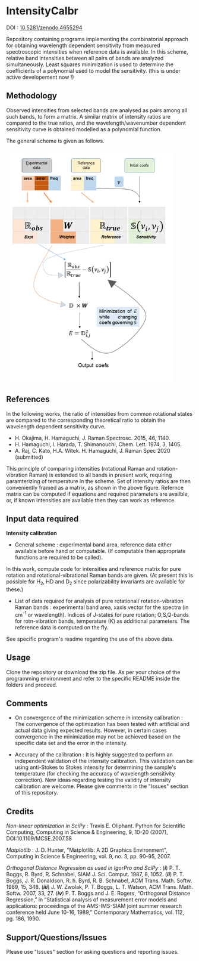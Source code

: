 # IntensityCalbr

DOI : [10.5281/zenodo.4655294](https://zenodo.org/record/4655294)

Repository containing programs implementing the combinatorial approach for obtaining wavelength dependent sensitivity from measured spectroscopic intensities when reference data is available. In this scheme, relative band intensities between all pairs of bands are analyzed simultaneously. Least squares minimization is used to determine the coefficients of a polynomial used to model the sensitivity. (this is under active developement now !)

## Methodology
Observed intensities from selected bands are analysed as pairs among all such bands, to form a matrix. A similar matrix of intensity ratios are compared to the true ratios, and the wavelength/wavenumber dependent sensitivity curve is obtained modelled as a polynomial function.

The general scheme is given as follows.

<img align="center" src="https://github.com/ankit7540/IntensityCalbr/blob/master/img/scheme.png" data-canonical-src="https://github.com/ankit7540/IntensityCalbr/blob/master/img/scheme.png" width="450" height="629" />

## References
In the following works, the ratio of intensities from common rotational states are compared to the corresponding theoretical ratio to obtain the wavelength dependent sensitivity curve.

  - H. Okajima, H. Hamaguchi, J. Raman Spectrosc. 2015, 46, 1140.
  - H. Hamaguchi, I. Harada, T. Shimanouchi, Chem. Lett. 1974, 3, 1405.
  - A. Raj, C. Kato, H.A. Witek. H. Hamaguchi, J. Raman Spec 2020 (submitted)

This principle of comparing intensities (rotational Raman and rotation-vibration Raman) is extended to all bands in present work, requiring paramterizing of temperature in the scheme. Set of intensity ratios are then conveniently framed as a matrix, as shown in the above figure. Refernce matrix can be computed if equations and required parameters are availble, or,  if known intensities are available then they can work as reference.


## Input data required

**Intensity calibration**

 - General scheme : experimental band area, reference data either available before hand or computable. (If computable then appropriate functions are required to be called). 
 
 In this work, compute code for intensities and reference matrix for pure rotation and rotational-vibrational Raman bands are given. (At present this is possible for H<sub>2</sub>, HD and D<sub>2</sub> since polarizability invariants are available for these.)

 - List of data required for analysis of pure rotational/ rotation-vibration Raman bands : experimental band area, xaxis vector for the spectra (in cm<sup>-1</sup> or wavelength). Indices of J-states for pure rotation; O,S,Q-bands for rotn-vibration bands, temperature (K) as additional parameters. The reference data is computed on the fly.
 

See specific program's readme regarding the use of the above data.

## Usage

Clone the repository or download the zip file. As per your choice of the programming environment and refer to the specific README inside the folders and proceed.

## Comments

 - On convergence of the minimization scheme in intensity calibration : The convergence of the optimization has been tested with artificial and actual data giving expected results. However, in certain cases convergence in the minimization may not be achieved based on the specific data set and the error in the intensity.

 - Accuracy of the calibration : It is highly suggested to perform an independent validation of the intensity calibration. This validation can be using anti-Stokes to Stokes intensity for determining the sample's temperature (for checking the accuracy of wavelength sensitivity correction). New ideas regarding testing the validity of intensity calibration are welcome. Please give comments in the "Issues" section of this repository.


## Credits
*Non-linear optimization in SciPy* :  Travis E. Oliphant. Python for Scientific Computing, Computing in Science & Engineering, 9, 10-20 (2007), DOI:10.1109/MCSE.2007.58


*Matplotlib*  : J. D. Hunter, "Matplotlib: A 2D Graphics Environment", Computing in Science & Engineering, vol. 9, no. 3, pp. 90-95, 2007.


*Orthogonal Distance Regression as used in IgorPro and SciPy* : (***i***) P. T. Boggs, R. Byrd, R. Schnabel, SIAM J. Sci. Comput. 1987, 8, 1052. (***ii***) P. T. Boggs, J. R. Donaldson, R. h. Byrd, R. B. Schnabel, ACM Trans. Math. Softw. 1989, 15, 348. (***iii***) J. W. Zwolak, P. T. Boggs, L. T. Watson, ACM Trans. Math. Softw. 2007, 33, 27. (***iv***)  P. T. Boggs and J. E. Rogers, “Orthogonal Distance Regression,” in “Statistical analysis of measurement error models and applications: proceedings of the AMS-IMS-SIAM joint summer research conference held June 10-16, 1989,” Contemporary Mathematics, vol. 112, pg. 186, 1990.

## Support/Questions/Issues
Please use "Issues" section for asking questions and reporting issues.
